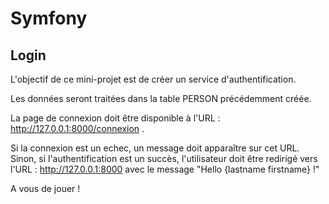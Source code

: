 # Symfony

## Login

L'objectif de ce mini-projet est de créer un service d'authentification.

Les données seront traitées dans la table PERSON précédemment créée.

La page de connexion doit être disponible à l'URL : http://127.0.0.1:8000/connexion .

Si la connexion est un echec, un message doit apparaître sur cet URL. Sinon, si l'authentification est un succès, l'utilisateur doit être redirigé vers l'URL : http://127.0.0.1:8000 avec le message "Hello {lastname firstname} !"

A vous de jouer !


